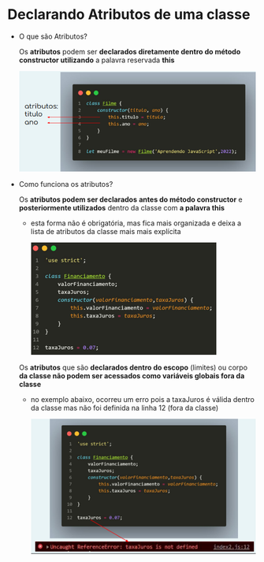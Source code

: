 # Declarando Atributos de uma classe

- O que são Atributos?
    
    Os **atributos** podem ser **declarados diretamente dentro do método constructor utilizando** a palavra reservada **this**
    
    ![Untitled](Declarando%20Atributos%20de%20uma%20classe%209c3a0942a9e2446780e6a88eea4f95e0/Untitled.png)
    
- Como funciona os atributos?
    
    Os **atributos podem ser declarados** **antes do método constructor** e **posteriormente utilizados** dentro da classe com **a palavra this**
    
    - esta forma não é obrigatória, mas fica mais organizada e deixa a lista de atributos da classe mais mais explícita
        
        ![Untitled](Declarando%20Atributos%20de%20uma%20classe%209c3a0942a9e2446780e6a88eea4f95e0/Untitled%201.png)
        
    
    Os **atributos** que são **declarados dentro do escopo** (limites) ou corpo **da classe não podem ser acessados como variáveis globais fora da classe**
    
    - no exemplo abaixo, ocorreu um erro pois a taxaJuros é válida dentro da classe mas não foi definida na linha 12 (fora da classe)
        
        ![Untitled](Declarando%20Atributos%20de%20uma%20classe%209c3a0942a9e2446780e6a88eea4f95e0/Untitled%202.png)